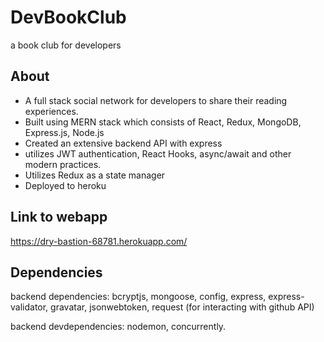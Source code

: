 # DevBookClub
a book club for developers

## About
* A full stack social network for developers to share their reading experiences. 
* Built using MERN stack which consists of React, Redux, MongoDB, Express.js, Node.js
* Created an extensive backend API with express
* utilizes JWT authentication, React Hooks, async/await and other modern practices.
* Utilizes Redux as a state manager
* Deployed to heroku 

## Link to webapp
https://dry-bastion-68781.herokuapp.com/

## Dependencies
backend dependencies: bcryptjs, mongoose, config, express, express-validator, gravatar, jsonwebtoken, request (for interacting with github API)

backend devdependencies: nodemon, concurrently.
